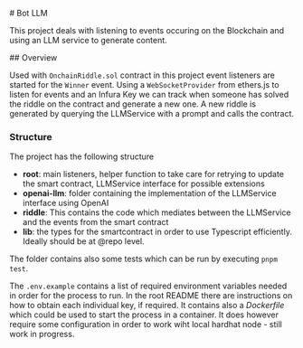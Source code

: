# Bot LLM

This project deals with listening to events occuring on the Blockchain and using an LLM service to generate content. 

## Overview

Used with `OnchainRiddle.sol` contract in this project event listeners are started for the `Winner` event. Using a `WebSocketProvider` from ethers.js to listen for events and an Infura Key we can track when someone has solved the riddle on the contract and generate a new one. A new riddle is generated by querying the LLMService with a prompt and calls the contract.


### Structure 

The project has the following structure
 - **root**: main listeners, helper function to take care for retrying to update the smart contract, LLMService interface for possible extensions
 - **openai-llm**: folder containing the implementation of the LLMService interface using OpenAI
 - **riddle**: This contains the code which mediates between the LLMService and the events from the smart contract
 - **lib**: the types for the smartcontract in order to use Typescript efficiently. Ideally should be at @repo level.

 The folder contains also some tests which can be run by executing `pnpm test`.  

 The `.env.example` contains a list of required environment variables needed in order for the process to run. In the root README there are instructions on how to obtain each individual key, if required. It contains also a *Dockerfile* which could be used to start the process in a container. It does however require some configuration in order to work wiht local hardhat node - still work in progress.